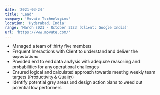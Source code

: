 ```yaml
---
date: '2021-03-24'
title: 'Lead'
company: 'Movate Technologies'
location: 'Hyderabad, India'
range: 'March 2021 - October 2023 (Client: Google India)'
url: 'https://www.movate.com/'
---
```


- Managed a team of thirty five members
- Frequent Interactions with Client to understand and deliver the expectations
- Provided end to end data analysis with adequate reasoning and probabilities for any operational challenges
- Ensured logical and calculated approach towards meeting weekly team targets (Productivity & Quality)
- Identify potential grey areas and design action plans to weed out potential low performers
